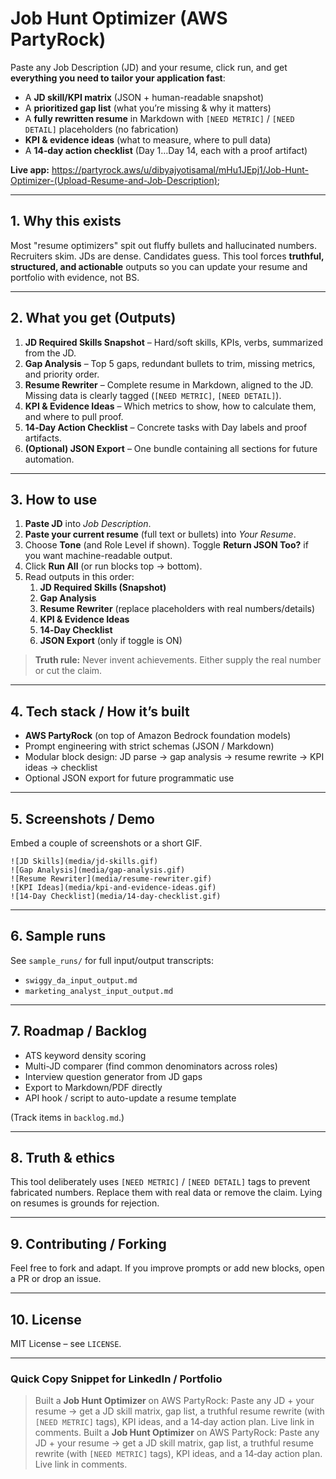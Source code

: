 # Job Hunt Optimizer (AWS PartyRock)

Paste any Job Description (JD) and your resume, click run, and get **everything you need to tailor your application fast**:

- A **JD skill/KPI matrix** (JSON + human-readable snapshot)
- A **prioritized gap list** (what you’re missing & why it matters)
- A **fully rewritten resume** in Markdown with `[NEED METRIC]` / `[NEED DETAIL]` placeholders (no fabrication)
- **KPI & evidence ideas** (what to measure, where to pull data)
- A **14‑day action checklist** (Day 1…Day 14, each with a proof artifact)

**Live app:** https://partyrock.aws/u/dibyajyotisamal/mHu1JEpj1/Job-Hunt-Optimizer-(Upload-Resume-and-Job-Description);

---

## 1. Why this exists

Most "resume optimizers" spit out fluffy bullets and hallucinated numbers. Recruiters skim. JDs are dense. Candidates guess. This tool forces **truthful, structured, and actionable** outputs so you can update your resume and portfolio with evidence, not BS.

---

## 2. What you get (Outputs)

1. **JD Required Skills Snapshot** – Hard/soft skills, KPIs, verbs, summarized from the JD.
2. **Gap Analysis** – Top 5 gaps, redundant bullets to trim, missing metrics, and priority order.
3. **Resume Rewriter** – Complete resume in Markdown, aligned to the JD. Missing data is clearly tagged (`[NEED METRIC]`, `[NEED DETAIL]`).
4. **KPI & Evidence Ideas** – Which metrics to show, how to calculate them, and where to pull proof.
5. **14‑Day Action Checklist** – Concrete tasks with Day labels and proof artifacts.
6. **(Optional) JSON Export** – One bundle containing all sections for future automation.

---

## 3. How to use

1. **Paste JD** into *Job Description*.
2. **Paste your current resume** (full text or bullets) into *Your Resume*.
3. Choose **Tone** (and Role Level if shown). Toggle **Return JSON Too?** if you want machine-readable output.
4. Click **Run All** (or run blocks top → bottom).
5. Read outputs in this order:
   1. **JD Required Skills (Snapshot)**
   2. **Gap Analysis**
   3. **Resume Rewriter** (replace placeholders with real numbers/details)
   4. **KPI & Evidence Ideas**
   5. **14‑Day Checklist**
   6. **JSON Export** (only if toggle is ON)

> **Truth rule:** Never invent achievements. Either supply the real number or cut the claim.

---

## 4. Tech stack / How it’s built

- **AWS PartyRock** (on top of Amazon Bedrock foundation models)
- Prompt engineering with strict schemas (JSON / Markdown)
- Modular block design: JD parse → gap analysis → resume rewrite → KPI ideas → checklist
- Optional JSON export for future programmatic use

---

## 5. Screenshots / Demo

Embed a couple of screenshots or a short GIF.

```
![JD Skills](media/jd-skills.gif)
![Gap Analysis](media/gap-analysis.gif)
![Resume Rewriter](media/resume-rewriter.gif)
![KPI Ideas](media/kpi-and-evidence-ideas.gif)
![14‑Day Checklist](media/14-day-checklist.gif)

```

---

## 6. Sample runs

See `sample_runs/` for full input/output transcripts:

- `swiggy_da_input_output.md`
- `marketing_analyst_input_output.md`

---

## 7. Roadmap / Backlog

- ATS keyword density scoring
- Multi-JD comparer (find common denominators across roles)
- Interview question generator from JD gaps
- Export to Markdown/PDF directly
- API hook / script to auto-update a resume template

(Track items in `backlog.md`.)

---

## 8. Truth & ethics

This tool deliberately uses `[NEED METRIC]` / `[NEED DETAIL]` tags to prevent fabricated numbers. Replace them with real data or remove the claim. Lying on resumes is grounds for rejection.

---

## 9. Contributing / Forking

Feel free to fork and adapt. If you improve prompts or add new blocks, open a PR or drop an issue.

---

## 10. License

MIT License – see `LICENSE`.

---

### Quick Copy Snippet for LinkedIn / Portfolio

> Built a **Job Hunt Optimizer** on AWS PartyRock: Paste any JD + your resume → get a JD skill matrix, gap list, a truthful resume rewrite (with `[NEED METRIC]` tags), KPI ideas, and a 14‑day action plan. Live link in comments. Built a **Job Hunt Optimizer** on AWS PartyRock: Paste any JD + your resume → get a JD skill matrix, gap list, a truthful resume rewrite (with `[NEED METRIC]` tags), KPI ideas, and a 14‑day action plan. Live link in comments.

